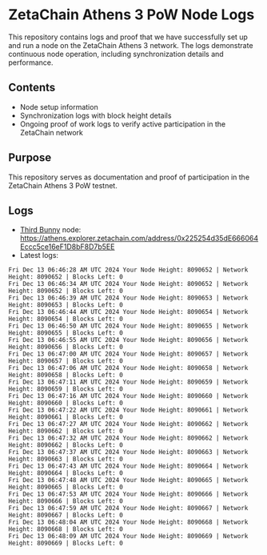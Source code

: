 # ZetaChain Athens 3 PoW Node Logs
This repository contains logs and proof that we have successfully set up and run a node on the ZetaChain Athens 3 network. The logs demonstrate continuous node operation, including synchronization details and performance.

## Contents
- Node setup information
- Synchronization logs with block height details
- Ongoing proof of work logs to verify active participation in the ZetaChain network

## Purpose
This repository serves as documentation and proof of participation in the ZetaChain Athens 3 PoW testnet.

## Logs

- [Third Bunny](https://thirdbunny.xyz/) node: https://athens.explorer.zetachain.com/address/0x225254d35dE666064Eccc5ce16eF1D8bF8D7b5EE
- Latest logs:
```
Fri Dec 13 06:46:28 AM UTC 2024 Your Node Height: 8090652 | Network Height: 8090652 | Blocks Left: 0
Fri Dec 13 06:46:34 AM UTC 2024 Your Node Height: 8090652 | Network Height: 8090652 | Blocks Left: 0
Fri Dec 13 06:46:39 AM UTC 2024 Your Node Height: 8090653 | Network Height: 8090653 | Blocks Left: 0
Fri Dec 13 06:46:44 AM UTC 2024 Your Node Height: 8090654 | Network Height: 8090654 | Blocks Left: 0
Fri Dec 13 06:46:50 AM UTC 2024 Your Node Height: 8090655 | Network Height: 8090655 | Blocks Left: 0
Fri Dec 13 06:46:55 AM UTC 2024 Your Node Height: 8090656 | Network Height: 8090656 | Blocks Left: 0
Fri Dec 13 06:47:00 AM UTC 2024 Your Node Height: 8090657 | Network Height: 8090657 | Blocks Left: 0
Fri Dec 13 06:47:06 AM UTC 2024 Your Node Height: 8090658 | Network Height: 8090658 | Blocks Left: 0
Fri Dec 13 06:47:11 AM UTC 2024 Your Node Height: 8090659 | Network Height: 8090659 | Blocks Left: 0
Fri Dec 13 06:47:16 AM UTC 2024 Your Node Height: 8090660 | Network Height: 8090660 | Blocks Left: 0
Fri Dec 13 06:47:22 AM UTC 2024 Your Node Height: 8090661 | Network Height: 8090661 | Blocks Left: 0
Fri Dec 13 06:47:27 AM UTC 2024 Your Node Height: 8090662 | Network Height: 8090662 | Blocks Left: 0
Fri Dec 13 06:47:32 AM UTC 2024 Your Node Height: 8090662 | Network Height: 8090662 | Blocks Left: 0
Fri Dec 13 06:47:37 AM UTC 2024 Your Node Height: 8090663 | Network Height: 8090663 | Blocks Left: 0
Fri Dec 13 06:47:43 AM UTC 2024 Your Node Height: 8090664 | Network Height: 8090664 | Blocks Left: 0
Fri Dec 13 06:47:48 AM UTC 2024 Your Node Height: 8090665 | Network Height: 8090665 | Blocks Left: 0
Fri Dec 13 06:47:53 AM UTC 2024 Your Node Height: 8090666 | Network Height: 8090666 | Blocks Left: 0
Fri Dec 13 06:47:59 AM UTC 2024 Your Node Height: 8090667 | Network Height: 8090667 | Blocks Left: 0
Fri Dec 13 06:48:04 AM UTC 2024 Your Node Height: 8090668 | Network Height: 8090668 | Blocks Left: 0
Fri Dec 13 06:48:09 AM UTC 2024 Your Node Height: 8090669 | Network Height: 8090669 | Blocks Left: 0
```
